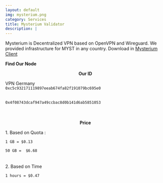 ```yaml
---
layout: default
img: mysterium.png
category: Services
title: Mysterium Validator
description: |
---
```


Mysterium is Decentralized VPN based on OpenVPN and Wireguard. We provided infrastructure for MYST in any country. Download in [Mysterium Client](https://www.mysteriumvpn.com/download)

<b>Find Our Node</b>

<p align="center"><b>Our ID</b></p>
VPN Germany
<code align="center">
0xc5c932171119897eeab674fa82f191079bc695e0
</code>
<br>
<code align="center">
0x4f08743dcaf947a49ccbac8d0b141d6ab5851053
</code>
<br>
<br>

<p align="center"><b>Price</b></p>
1. Based on Quota : 
<br>
<code align="center">
1 GB = $0.13 <br>
50 GB =  $6.68
</code>
<br>
<br>
2. Based on Time 
<br>
<code align="center">
1 hours = $0.47 
</code>
